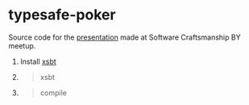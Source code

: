 typesafe-poker
==============

Source code for the [presentation](http://www.slideshare.net/remeniuk/ss-13598474) made at Software Craftsmanship BY meetup.

1. Install [xsbt](https://github.com/harrah/xsbt/)
2. > xsbt
3. > compile